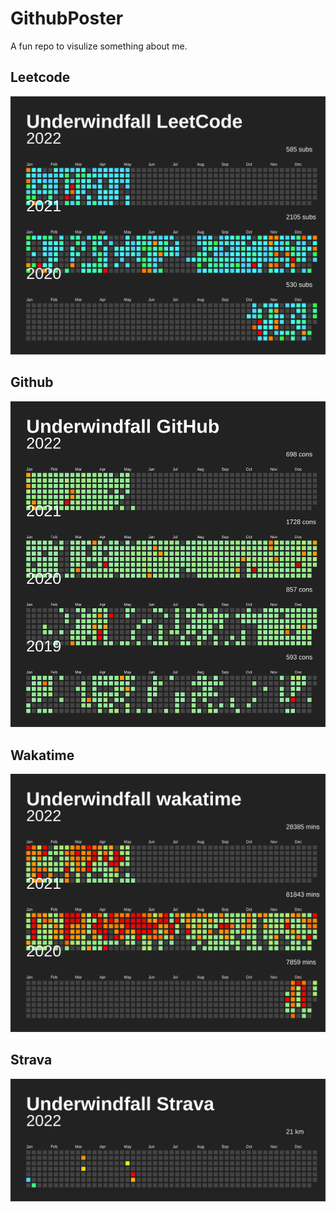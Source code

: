 # GithubPoster
A fun repo to visulize something about me.


## Leetcode
![](https://raw.githubusercontent.com/underwindfall/GitHubPoster/main/examples/leetcode.svg)

## Github
![](https://raw.githubusercontent.com/underwindfall/GitHubPoster/main/examples/github.svg)

## Wakatime
![](https://raw.githubusercontent.com/underwindfall/GitHubPoster/main/examples/wakatime.svg)

## Strava
![](https://raw.githubusercontent.com/underwindfall/GitHubPoster/main/examples/strava.svg)
